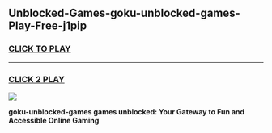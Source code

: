 
## Unblocked-Games-goku-unblocked-games-Play-Free-j1pip
<h3>
<a href="https://premium76.site?title=goku-unblocked-games&ref=20M">CLICK TO PLAY</a></h3>
<hr>

<h3>
<a href="https://premium76.site?title=goku-unblocked-games&ref=20M">CLICK 2 PLAY</a>
  
</h3>

<a href="https://premium76.site?title=goku-unblocked-games&ref=19M"><img src="https://clearcache.store/games.png"></a>


**goku-unblocked-games games unblocked: Your Gateway to Fun and Accessible Online Gaming**
